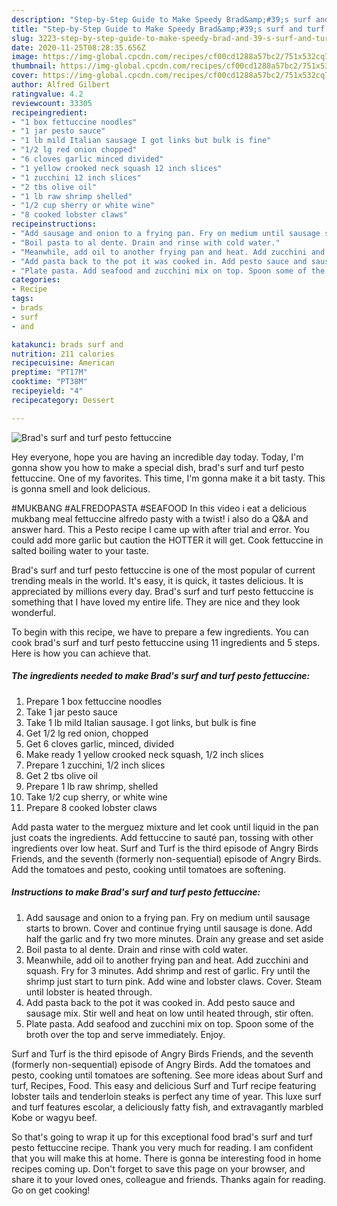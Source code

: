 ```yaml
---
description: "Step-by-Step Guide to Make Speedy Brad&amp;#39;s surf and turf pesto fettuccine"
title: "Step-by-Step Guide to Make Speedy Brad&amp;#39;s surf and turf pesto fettuccine"
slug: 3223-step-by-step-guide-to-make-speedy-brad-and-39-s-surf-and-turf-pesto-fettuccine
date: 2020-11-25T08:28:35.656Z
image: https://img-global.cpcdn.com/recipes/cf00cd1288a57bc2/751x532cq70/brads-surf-and-turf-pesto-fettuccine-recipe-main-photo.jpg
thumbnail: https://img-global.cpcdn.com/recipes/cf00cd1288a57bc2/751x532cq70/brads-surf-and-turf-pesto-fettuccine-recipe-main-photo.jpg
cover: https://img-global.cpcdn.com/recipes/cf00cd1288a57bc2/751x532cq70/brads-surf-and-turf-pesto-fettuccine-recipe-main-photo.jpg
author: Alfred Gilbert
ratingvalue: 4.2
reviewcount: 33305
recipeingredient:
- "1 box fettuccine noodles"
- "1 jar pesto sauce"
- "1 lb mild Italian sausage I got links but bulk is fine"
- "1/2 lg red onion chopped"
- "6 cloves garlic minced divided"
- "1 yellow crooked neck squash 12 inch slices"
- "1 zucchini 12 inch slices"
- "2 tbs olive oil"
- "1 lb raw shrimp shelled"
- "1/2 cup sherry or white wine"
- "8 cooked lobster claws"
recipeinstructions:
- "Add sausage and onion to a frying pan. Fry on medium until sausage starts to brown. Cover and continue frying until sausage is done. Add half the garlic and fry two more minutes. Drain any grease and set aside"
- "Boil pasta to al dente. Drain and rinse with cold water."
- "Meanwhile, add oil to another frying pan and heat. Add zucchini and squash. Fry for 3 minutes. Add shrimp and rest of garlic. Fry until the shrimp just start to turn pink. Add wine and lobster claws. Cover. Steam until lobster is heated through."
- "Add pasta back to the pot it was cooked in. Add pesto sauce and sausage mix. Stir well and heat on low until heated through, stir often."
- "Plate pasta. Add seafood and zucchini mix on top. Spoon some of the broth over the top and serve immediately. Enjoy."
categories:
- Recipe
tags:
- brads
- surf
- and

katakunci: brads surf and 
nutrition: 211 calories
recipecuisine: American
preptime: "PT17M"
cooktime: "PT38M"
recipeyield: "4"
recipecategory: Dessert

---
```



![Brad&#39;s surf and turf pesto fettuccine](https://img-global.cpcdn.com/recipes/cf00cd1288a57bc2/751x532cq70/brads-surf-and-turf-pesto-fettuccine-recipe-main-photo.jpg)

Hey everyone, hope you are having an incredible day today. Today, I'm gonna show you how to make a special dish, brad&#39;s surf and turf pesto fettuccine. One of my favorites. This time, I'm gonna make it a bit tasty. This is gonna smell and look delicious.

#MUKBANG #ALFREDOPASTA #SEAFOOD In this video i eat a delicious mukbang meal fettuccine alfredo pasty with a twist! i also do a Q&amp;A and answer hard. This a Pesto recipe I came up with after trial and error. You could add more garlic but caution the HOTTER it will get. Cook fettuccine in salted boiling water to your taste.

Brad&#39;s surf and turf pesto fettuccine is one of the most popular of current trending meals in the world. It's easy, it is quick, it tastes delicious. It is appreciated by millions every day. Brad&#39;s surf and turf pesto fettuccine is something that I have loved my entire life. They are nice and they look wonderful.


To begin with this recipe, we have to prepare a few ingredients. You can cook brad&#39;s surf and turf pesto fettuccine using 11 ingredients and 5 steps. Here is how you can achieve that.

<!--inarticleads1-->

##### The ingredients needed to make Brad&#39;s surf and turf pesto fettuccine:

1. Prepare 1 box fettuccine noodles
1. Take 1 jar pesto sauce
1. Take 1 lb mild Italian sausage. I got links, but bulk is fine
1. Get 1/2 lg red onion, chopped
1. Get 6 cloves garlic, minced, divided
1. Make ready 1 yellow crooked neck squash, 1/2 inch slices
1. Prepare 1 zucchini, 1/2 inch slices
1. Get 2 tbs olive oil
1. Prepare 1 lb raw shrimp, shelled
1. Take 1/2 cup sherry, or white wine
1. Prepare 8 cooked lobster claws


Add pasta water to the merguez mixture and let cook until liquid in the pan just coats the ingredients. Add fettuccine to sauté pan, tossing with other ingredients over low heat. Surf and Turf is the third episode of Angry Birds Friends, and the seventh (formerly non-sequential) episode of Angry Birds. Add the tomatoes and pesto, cooking until tomatoes are softening. 

<!--inarticleads2-->

##### Instructions to make Brad&#39;s surf and turf pesto fettuccine:

1. Add sausage and onion to a frying pan. Fry on medium until sausage starts to brown. Cover and continue frying until sausage is done. Add half the garlic and fry two more minutes. Drain any grease and set aside
1. Boil pasta to al dente. Drain and rinse with cold water.
1. Meanwhile, add oil to another frying pan and heat. Add zucchini and squash. Fry for 3 minutes. Add shrimp and rest of garlic. Fry until the shrimp just start to turn pink. Add wine and lobster claws. Cover. Steam until lobster is heated through.
1. Add pasta back to the pot it was cooked in. Add pesto sauce and sausage mix. Stir well and heat on low until heated through, stir often.
1. Plate pasta. Add seafood and zucchini mix on top. Spoon some of the broth over the top and serve immediately. Enjoy.


Surf and Turf is the third episode of Angry Birds Friends, and the seventh (formerly non-sequential) episode of Angry Birds. Add the tomatoes and pesto, cooking until tomatoes are softening. See more ideas about Surf and turf, Recipes, Food. This easy and delicious Surf and Turf recipe featuring lobster tails and tenderloin steaks is perfect any time of year. This luxe surf and turf features escolar, a deliciously fatty fish, and extravagantly marbled Kobe or wagyu beef. 

So that's going to wrap it up for this exceptional food brad&#39;s surf and turf pesto fettuccine recipe. Thank you very much for reading. I am confident that you will make this at home. There is gonna be interesting food in home recipes coming up. Don't forget to save this page on your browser, and share it to your loved ones, colleague and friends. Thanks again for reading. Go on get cooking!
